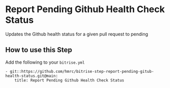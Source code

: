 # Report Pending Github Health Check Status

Updates the Github health status for a given pull request to pending

## How to use this Step

Add the following to your `bitrise.yml`

```
- git::https://github.com/hmrc/bitrise-step-report-pending-gitub-health-status.git@main:
    title: Report Pending Github Health Check Status
```